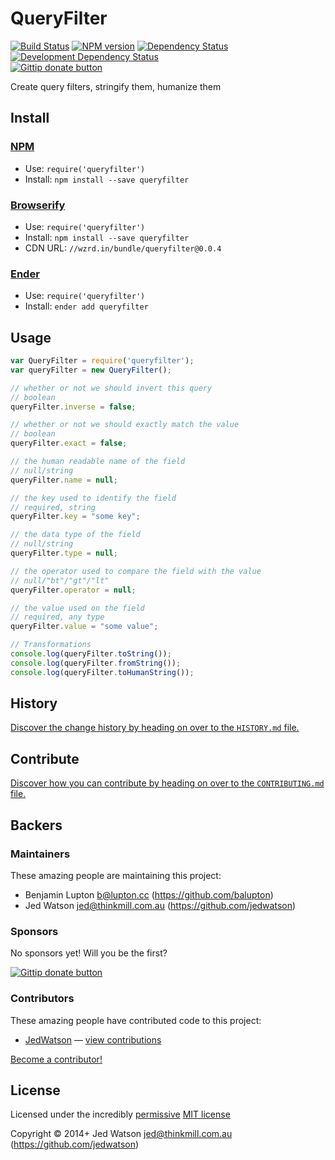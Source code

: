 
<!-- TITLE/ -->

# QueryFilter

<!-- /TITLE -->


<!-- BADGES/ -->

[![Build Status](http://img.shields.io/travis-ci/keystonejs/queryfilter.png?branch=master)](http://travis-ci.org/keystonejs/queryfilter "Check this project's build status on TravisCI")
[![NPM version](http://badge.fury.io/js/queryfilter.png)](https://npmjs.org/package/queryfilter "View this project on NPM")
[![Dependency Status](https://david-dm.org/keystonejs/queryfilter.png?theme=shields.io)](https://david-dm.org/keystonejs/queryfilter)
[![Development Dependency Status](https://david-dm.org/keystonejs/queryfilter/dev-status.png?theme=shields.io)](https://david-dm.org/keystonejs/queryfilter#info=devDependencies)<br/>
[![Gittip donate button](http://img.shields.io/gittip/keystonejs.png)](https://www.gittip.com/keystonejs/ "Donate weekly to this project using Gittip")

<!-- /BADGES -->


<!-- DESCRIPTION/ -->

Create query filters, stringify them, humanize them

<!-- /DESCRIPTION -->


<!-- INSTALL/ -->

## Install

### [NPM](http://npmjs.org/)
- Use: `require('queryfilter')`
- Install: `npm install --save queryfilter`

### [Browserify](http://browserify.org/)
- Use: `require('queryfilter')`
- Install: `npm install --save queryfilter`
- CDN URL: `//wzrd.in/bundle/queryfilter@0.0.4`

### [Ender](http://ender.jit.su/)
- Use: `require('queryfilter')`
- Install: `ender add queryfilter`

<!-- /INSTALL -->


## Usage

``` javascript
var QueryFilter = require('queryfilter');
var queryFilter = new QueryFilter();

// whether or not we should invert this query
// boolean
queryFilter.inverse = false;

// whether or not we should exactly match the value
// boolean
queryFilter.exact = false;

// the human readable name of the field
// null/string
queryFilter.name = null;

// the key used to identify the field
// required, string
queryFilter.key = "some key";

// the data type of the field
// null/string
queryFilter.type = null;

// the operator used to compare the field with the value
// null/"bt"/"gt"/"lt"
queryFilter.operator = null;

// the value used on the field
// required, any type
queryFilter.value = "some value";

// Transformations
console.log(queryFilter.toString());
console.log(queryFilter.fromString());
console.log(queryFilter.toHumanString());
```

<!-- HISTORY/ -->

## History
[Discover the change history by heading on over to the `HISTORY.md` file.](https://github.com/keystonejs/queryfilter/blob/master/HISTORY.md#files)

<!-- /HISTORY -->


<!-- CONTRIBUTE/ -->

## Contribute

[Discover how you can contribute by heading on over to the `CONTRIBUTING.md` file.](https://github.com/keystonejs/queryfilter/blob/master/CONTRIBUTING.md#files)

<!-- /CONTRIBUTE -->


<!-- BACKERS/ -->

## Backers

### Maintainers

These amazing people are maintaining this project:

- Benjamin Lupton <b@lupton.cc> (https://github.com/balupton)
- Jed Watson <jed@thinkmill.com.au> (https://github.com/jedwatson)

### Sponsors

No sponsors yet! Will you be the first?

[![Gittip donate button](http://img.shields.io/gittip/keystonejs.png)](https://www.gittip.com/keystonejs/ "Donate weekly to this project using Gittip")

### Contributors

These amazing people have contributed code to this project:

- [JedWatson](https://github.com/JedWatson) — [view contributions](https://github.com/keystonejs/queryfilter/commits?author=JedWatson)

[Become a contributor!](https://github.com/keystonejs/queryfilter/blob/master/CONTRIBUTING.md#files)

<!-- /BACKERS -->


<!-- LICENSE/ -->

## License

Licensed under the incredibly [permissive](http://en.wikipedia.org/wiki/Permissive_free_software_licence) [MIT license](http://creativecommons.org/licenses/MIT/)

Copyright &copy; 2014+ Jed Watson <jed@thinkmill.com.au> (https://github.com/jedwatson)

<!-- /LICENSE -->


